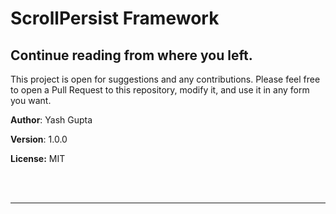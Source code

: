 # ScrollPersist Framework

## Continue reading from where you left.

This project is open for suggestions and any contributions. Please feel free to open a Pull Request to this repository, modify it, and use it in any form you want.

**Author**: Yash Gupta

**Version**: 1.0.0

**License:** MIT

<br><br>

---
